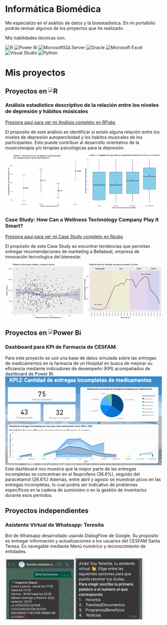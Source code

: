 # Informática Biomédica
Me especializo en el análisis de datos y la bioestadistica. En mi portafolio podrás revisar algunos de los proyectos que he realizado.

Mis habilidades técnicas son:

![R](https://img.shields.io/badge/r-%23276DC3.svg?style=for-the-badge&logo=r&logoColor=white)
![Power Bi](https://img.shields.io/badge/power_bi-F2C811?style=for-the-badge&logo=powerbi&logoColor=black)
	![MicrosoftSQLServer](https://img.shields.io/badge/Microsoft%20SQL%20Server-CC2927?style=for-the-badge&logo=microsoft%20sql%20server&logoColor=white)
 ![Oracle](https://img.shields.io/badge/Oracle-F80000?style=for-the-badge&logo=oracle&logoColor=white)
![Microsoft Excel](https://img.shields.io/badge/Microsoft_Excel-217346?style=for-the-badge&logo=microsoft-excel&logoColor=white)
![Visual Studio](https://img.shields.io/badge/Visual%20Studio-5C2D91.svg?style=for-the-badge&logo=visual-studio&logoColor=white)
 ![Python](https://img.shields.io/badge/python-3670A0?style=for-the-badge&logo=python&logoColor=ffdd54)


# Mis proyectos
## Proyectos en ![R](https://img.shields.io/badge/r-%23276DC3.svg?style=for-the-badge&logo=r&logoColor=white)

### Análisis estadístico descriptivo de la relación entre los niveles de depresión y hábitos músicales
[Presiona aquí para ver mi Análisis completo en RPubs](https://rpubs.com/Fran_tapia/1205081)

El proposito de este análisis es identificar si existe alguna relación entre los niveles de depresión autopercibidad y los habitos musicales de los participantes. Esto puede contribuir al desarrollo orientativo de la musicoterapia y/o terapias psicológicas para la depresión.

![Intervalos](/Imagenes/ib.png) 

### Case Study: How Can a Wellness Technology Company Play It Smart?
[Presiona aquí para ver mi Case Study completo en Rpubs](https://rpubs.com/Fran_tapia/1040727)

El propósito de este Case Study es encontrar tendencias que permitan entregar recomendaciones de marketing a Bellabeat, empresa de innovación tecnologica del bienestar.

![Bellabeat](/Imagenes/case_study1.png)


## Proyectos en ![Power Bi](https://img.shields.io/badge/power_bi-F2C811?style=for-the-badge&logo=powerbi&logoColor=black)
### Dashboard para KPI de Farmacia de CESFAM.
Para este proyecto se usó una base de datos simulada sobre las entregas de medicamentos en la farmacia de un Hospital en busca de mejorar su eficiancia mediante indicadores de desempeño (KPI) acompañados de dashboard de Power BI.
![bi](/Imagenes/BI.png) Este dashboard nos muestra que la mayor parte de las
entregas incompletas se concentran en el Ibuprofeno (36.6%), seguido del
paracetamol (26.6%) Además, entre abril y agosto se muestran picos en las
entregas incompletas, lo cual podría ser indicativo de problemas específicos en la
cadena de suministro o en la gestión de inventarios durante esos períodos. 


## Proyectos independientes

### Asistente Virtual de Whatsapp: Teresita

Bot de Whatsapp desarrollado usando DialogFlow de Google. Su propósito es entregar información y actualizaciones a los usuarios del CESFAM Santa Teresa. Es navegable mediante Menú numérico y reconocimiento de entidades.

![Teresita](/Imagenes/Teresita.png) 


